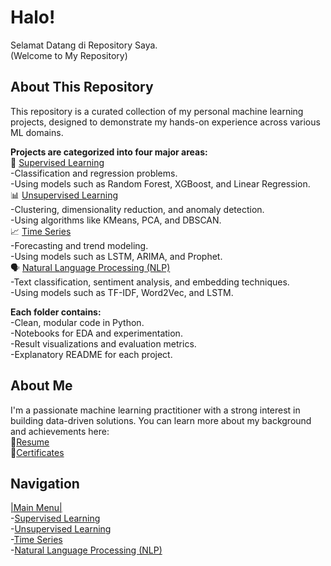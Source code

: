 # Halo!
Selamat Datang di Repository Saya.  
(Welcome to My Repository)

## About This Repository
This repository is a curated collection of my personal machine learning projects, designed to demonstrate my hands-on experience across various ML domains.

**Projects are categorized into four major areas:**  
🧠 [Supervised Learning](https://github.com/Raynaldi-DC/Supervised-Learning)  
-Classification and regression problems.  
-Using models such as Random Forest, XGBoost, and Linear Regression.  
📊 [Unsupervised Learning](https://github.com/Raynaldi-DC/Unsupervised-Learning)  
-Clustering, dimensionality reduction, and anomaly detection.  
-Using algorithms like KMeans, PCA, and DBSCAN.  
📈 [Time Series](https://github.com/Raynaldi-DC/Time-Series)  
-Forecasting and trend modeling.  
-Using models such as LSTM, ARIMA, and Prophet.  
🗣️ [Natural Language Processing (NLP)](https://github.com/Raynaldi-DC/Natural-Language-Processing)  
-Text classification, sentiment analysis, and embedding techniques.  
-Using models such as TF-IDF, Word2Vec, and LSTM.  

**Each folder contains:**  
-Clean, modular code in Python.  
-Notebooks for EDA and experimentation.  
-Result visualizations and evaluation metrics.  
-Explanatory README for each project.  

## About Me
I'm a passionate machine learning practitioner with a strong interest in building data-driven solutions. You can learn more about my background and achievements here:  
📄[Resume](https://github.com/Raynaldi-DC/Resume)  
📜[Certificates](https://github.com/Raynaldi-DC/Certificates)  

## Navigation
[|Main Menu|](https://github.com/Raynaldi-DC/Portofolio)  
-[Supervised Learning](https://github.com/Raynaldi-DC/Supervised-Learning)  
-[Unsupervised Learning](https://github.com/Raynaldi-DC/Unsupervised-Learning)  
-[Time Series](https://github.com/Raynaldi-DC/Time-Series)  
-[Natural Language Processing (NLP)](https://github.com/Raynaldi-DC/Natural-Language-Processing)   
